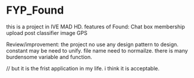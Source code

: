 # FYP_Found
this is a project in IVE MAD HD.
features of Found:
Chat box 
membership
upload post
classifier image
GPS

Review/improvement:
the project no use any design pattern to design.
constant may be need to unify.
file name need to normailze.
there is many burdensome variable and function.

// but it is the frist application in my life. i think it is acceptable. 

